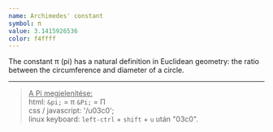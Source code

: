 ```yaml
---
name: Archimedes' constant
symbol: π
value: 3.1415926536
color: f4ffff
---
```

The constant π (pi) has a natural definition in Euclidean geometry: the ratio between the circumference and diameter of a circle.

___
><u>A Pí megjelenítése:</u>  
html: `&pi;` = &pi; `&Pi;` = &Pi;  
css / javascript: '/u03c0';  
linux keyboard: `left-ctrl` + `shift` + `u` után "03c0".

